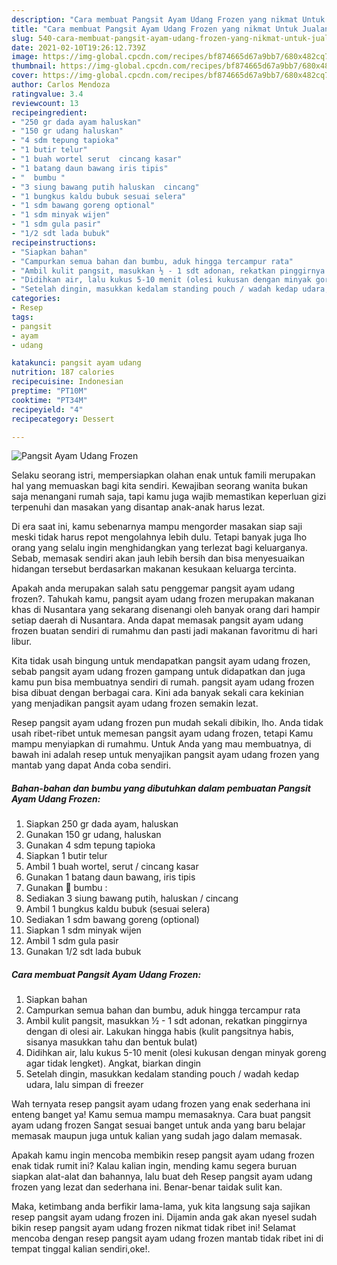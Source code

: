 ```yaml
---
description: "Cara membuat Pangsit Ayam Udang Frozen yang nikmat Untuk Jualan"
title: "Cara membuat Pangsit Ayam Udang Frozen yang nikmat Untuk Jualan"
slug: 540-cara-membuat-pangsit-ayam-udang-frozen-yang-nikmat-untuk-jualan
date: 2021-02-10T19:26:12.739Z
image: https://img-global.cpcdn.com/recipes/bf874665d67a9bb7/680x482cq70/pangsit-ayam-udang-frozen-foto-resep-utama.jpg
thumbnail: https://img-global.cpcdn.com/recipes/bf874665d67a9bb7/680x482cq70/pangsit-ayam-udang-frozen-foto-resep-utama.jpg
cover: https://img-global.cpcdn.com/recipes/bf874665d67a9bb7/680x482cq70/pangsit-ayam-udang-frozen-foto-resep-utama.jpg
author: Carlos Mendoza
ratingvalue: 3.4
reviewcount: 13
recipeingredient:
- "250 gr dada ayam haluskan"
- "150 gr udang haluskan"
- "4 sdm tepung tapioka"
- "1 butir telur"
- "1 buah wortel serut  cincang kasar"
- "1 batang daun bawang iris tipis"
- "  bumbu "
- "3 siung bawang putih haluskan  cincang"
- "1 bungkus kaldu bubuk sesuai selera"
- "1 sdm bawang goreng optional"
- "1 sdm minyak wijen"
- "1 sdm gula pasir"
- "1/2 sdt lada bubuk"
recipeinstructions:
- "Siapkan bahan"
- "Campurkan semua bahan dan bumbu, aduk hingga tercampur rata"
- "Ambil kulit pangsit, masukkan ½ - 1 sdt adonan, rekatkan pinggirnya dengan di olesi air. Lakukan hingga habis (kulit pangsitnya habis, sisanya masukkan tahu dan bentuk bulat)"
- "Didihkan air, lalu kukus 5-10 menit (olesi kukusan dengan minyak goreng agar tidak lengket). Angkat, biarkan dingin"
- "Setelah dingin, masukkan kedalam standing pouch / wadah kedap udara, lalu simpan di freezer"
categories:
- Resep
tags:
- pangsit
- ayam
- udang

katakunci: pangsit ayam udang 
nutrition: 187 calories
recipecuisine: Indonesian
preptime: "PT10M"
cooktime: "PT34M"
recipeyield: "4"
recipecategory: Dessert

---
```



![Pangsit Ayam Udang Frozen](https://img-global.cpcdn.com/recipes/bf874665d67a9bb7/680x482cq70/pangsit-ayam-udang-frozen-foto-resep-utama.jpg)

Selaku seorang istri, mempersiapkan olahan enak untuk famili merupakan hal yang memuaskan bagi kita sendiri. Kewajiban seorang  wanita bukan saja menangani rumah saja, tapi kamu juga wajib memastikan keperluan gizi terpenuhi dan masakan yang disantap anak-anak harus lezat.

Di era  saat ini, kamu sebenarnya mampu mengorder masakan siap saji meski tidak harus repot mengolahnya lebih dulu. Tetapi banyak juga lho orang yang selalu ingin menghidangkan yang terlezat bagi keluarganya. Sebab, memasak sendiri akan jauh lebih bersih dan bisa menyesuaikan hidangan tersebut berdasarkan makanan kesukaan keluarga tercinta. 



Apakah anda merupakan salah satu penggemar pangsit ayam udang frozen?. Tahukah kamu, pangsit ayam udang frozen merupakan makanan khas di Nusantara yang sekarang disenangi oleh banyak orang dari hampir setiap daerah di Nusantara. Anda dapat memasak pangsit ayam udang frozen buatan sendiri di rumahmu dan pasti jadi makanan favoritmu di hari libur.

Kita tidak usah bingung untuk mendapatkan pangsit ayam udang frozen, sebab pangsit ayam udang frozen gampang untuk didapatkan dan juga kamu pun bisa membuatnya sendiri di rumah. pangsit ayam udang frozen bisa dibuat dengan berbagai cara. Kini ada banyak sekali cara kekinian yang menjadikan pangsit ayam udang frozen semakin lezat.

Resep pangsit ayam udang frozen pun mudah sekali dibikin, lho. Anda tidak usah ribet-ribet untuk memesan pangsit ayam udang frozen, tetapi Kamu mampu menyiapkan di rumahmu. Untuk Anda yang mau membuatnya, di bawah ini adalah resep untuk menyajikan pangsit ayam udang frozen yang mantab yang dapat Anda coba sendiri.

<!--inarticleads1-->

##### Bahan-bahan dan bumbu yang dibutuhkan dalam pembuatan Pangsit Ayam Udang Frozen:

1. Siapkan 250 gr dada ayam, haluskan
1. Gunakan 150 gr udang, haluskan
1. Gunakan 4 sdm tepung tapioka
1. Siapkan 1 butir telur
1. Ambil 1 buah wortel, serut / cincang kasar
1. Gunakan 1 batang daun bawang, iris tipis
1. Gunakan  🥥 bumbu :
1. Sediakan 3 siung bawang putih, haluskan / cincang
1. Ambil 1 bungkus kaldu bubuk (sesuai selera)
1. Sediakan 1 sdm bawang goreng (optional)
1. Siapkan 1 sdm minyak wijen
1. Ambil 1 sdm gula pasir
1. Gunakan 1/2 sdt lada bubuk




<!--inarticleads2-->

##### Cara membuat Pangsit Ayam Udang Frozen:

1. Siapkan bahan
1. Campurkan semua bahan dan bumbu, aduk hingga tercampur rata
1. Ambil kulit pangsit, masukkan ½ - 1 sdt adonan, rekatkan pinggirnya dengan di olesi air. Lakukan hingga habis (kulit pangsitnya habis, sisanya masukkan tahu dan bentuk bulat)
1. Didihkan air, lalu kukus 5-10 menit (olesi kukusan dengan minyak goreng agar tidak lengket). Angkat, biarkan dingin
1. Setelah dingin, masukkan kedalam standing pouch / wadah kedap udara, lalu simpan di freezer




Wah ternyata resep pangsit ayam udang frozen yang enak sederhana ini enteng banget ya! Kamu semua mampu memasaknya. Cara buat pangsit ayam udang frozen Sangat sesuai banget untuk anda yang baru belajar memasak maupun juga untuk kalian yang sudah jago dalam memasak.

Apakah kamu ingin mencoba membikin resep pangsit ayam udang frozen enak tidak rumit ini? Kalau kalian ingin, mending kamu segera buruan siapkan alat-alat dan bahannya, lalu buat deh Resep pangsit ayam udang frozen yang lezat dan sederhana ini. Benar-benar taidak sulit kan. 

Maka, ketimbang anda berfikir lama-lama, yuk kita langsung saja sajikan resep pangsit ayam udang frozen ini. Dijamin anda gak akan nyesel sudah bikin resep pangsit ayam udang frozen nikmat tidak ribet ini! Selamat mencoba dengan resep pangsit ayam udang frozen mantab tidak ribet ini di tempat tinggal kalian sendiri,oke!.

